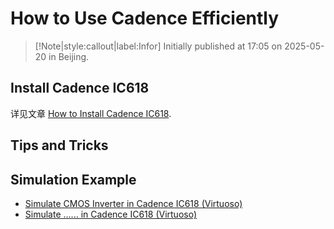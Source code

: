 # How to Use Cadence Efficiently

> [!Note|style:callout|label:Infor]
> Initially published at 17:05 on 2025-05-20 in Beijing.

## Install Cadence IC618

详见文章 [How to Install Cadence IC618](<Electronics/How to Install Cadence IC618.md>).


## Tips and Tricks



## Simulation Example

- [Simulate CMOS Inverter in Cadence IC618 (Virtuoso)](<Electronics/Simulate CMOS Inverter in Cadence IC618 (Virtuoso).md>)
- [Simulate ...... in Cadence IC618 (Virtuoso)]()



